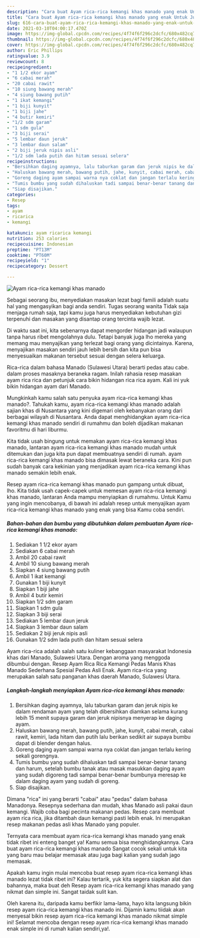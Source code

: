 ```yaml
---
description: "Cara buat Ayam rica-rica kemangi khas manado yang enak Untuk Jualan"
title: "Cara buat Ayam rica-rica kemangi khas manado yang enak Untuk Jualan"
slug: 616-cara-buat-ayam-rica-rica-kemangi-khas-manado-yang-enak-untuk-jualan
date: 2021-03-10T04:00:17.470Z
image: https://img-global.cpcdn.com/recipes/4f74f6f296c2dcfc/680x482cq70/ayam-rica-rica-kemangi-khas-manado-foto-resep-utama.jpg
thumbnail: https://img-global.cpcdn.com/recipes/4f74f6f296c2dcfc/680x482cq70/ayam-rica-rica-kemangi-khas-manado-foto-resep-utama.jpg
cover: https://img-global.cpcdn.com/recipes/4f74f6f296c2dcfc/680x482cq70/ayam-rica-rica-kemangi-khas-manado-foto-resep-utama.jpg
author: Eric Phillips
ratingvalue: 3.9
reviewcount: 8
recipeingredient:
- "1 1/2 ekor ayam"
- "6 cabai merah"
- "20 cabai rawit"
- "10 siung bawang merah"
- "4 siung bawang putih"
- "1 ikat kemangi"
- "1 biji kunyit"
- "1 biji jahe"
- "4 butir kemiri"
- "1/2 sdm garam"
- "1 sdm gula"
- "3 biji serai"
- "5 lembar daun jeruk"
- "3 lembar daun salam"
- "2 biji jeruk nipis asli"
- "1/2 sdm lada putih dan hitam sesuai selera"
recipeinstructions:
- "Bersihkan daging ayamnya, lalu taburkan garam dan jeruk nipis ke dalam rendaman ayam yang telah dibersihkan diamkan selama kurang lebih 15 menit supaya garam dan jeruk nipisnya menyerap ke daging ayam."
- "Haluskan bawang merah, bawang putih, jahe, kunyit, cabai merah, cabai rawit, kemiri, lada hitam dan putih lalu berikan sedikit air supaya bumbu dapat di blender dengan halus."
- "Goreng daging ayam sampai warna nya coklat dan jangan terlalu kering sekali gorengnya."
- "Tumis bumbu yang sudah dihaluskan tadi sampai benar-benar tanang dan harum, setelah bumbu tanak atau masak masukkan daging ayam yang sudah digoreng tadi sampai benar-benar bumbunya meresap ke dalam daging ayam yang sudah di goreng."
- "Siap disajikan."
categories:
- Resep
tags:
- ayam
- ricarica
- kemangi

katakunci: ayam ricarica kemangi 
nutrition: 253 calories
recipecuisine: Indonesian
preptime: "PT13M"
cooktime: "PT60M"
recipeyield: "1"
recipecategory: Dessert

---
```



![Ayam rica-rica kemangi khas manado](https://img-global.cpcdn.com/recipes/4f74f6f296c2dcfc/680x482cq70/ayam-rica-rica-kemangi-khas-manado-foto-resep-utama.jpg)

Sebagai seorang ibu, menyediakan masakan lezat bagi famili adalah suatu hal yang mengasyikan bagi anda sendiri. Tugas seorang  wanita Tidak saja menjaga rumah saja, tapi kamu juga harus menyediakan kebutuhan gizi terpenuhi dan masakan yang disantap orang tercinta wajib lezat.

Di waktu  saat ini, kita sebenarnya dapat mengorder hidangan jadi walaupun tanpa harus ribet mengolahnya dulu. Tetapi banyak juga lho mereka yang memang mau menyajikan yang terlezat bagi orang yang dicintainya. Karena, menyajikan masakan sendiri jauh lebih bersih dan kita pun bisa menyesuaikan makanan tersebut sesuai dengan selera keluarga. 

Rica-rica dalam bahasa Manado (Sulawesi Utara) berarti pedas atau cabe. dalam proses masaknya beraneka ragam. Inilah rahasia resep masakan ayam rica rica dan petunjuk cara bikin hidangan rica rica ayam. Kali ini yuk bikin hidangan ayam dari Manado.

Mungkinkah kamu salah satu penyuka ayam rica-rica kemangi khas manado?. Tahukah kamu, ayam rica-rica kemangi khas manado adalah sajian khas di Nusantara yang kini digemari oleh kebanyakan orang dari berbagai wilayah di Nusantara. Anda dapat menghidangkan ayam rica-rica kemangi khas manado sendiri di rumahmu dan boleh dijadikan makanan favoritmu di hari liburmu.

Kita tidak usah bingung untuk memakan ayam rica-rica kemangi khas manado, lantaran ayam rica-rica kemangi khas manado mudah untuk ditemukan dan juga kita pun dapat membuatnya sendiri di rumah. ayam rica-rica kemangi khas manado bisa dimasak lewat beraneka cara. Kini pun sudah banyak cara kekinian yang menjadikan ayam rica-rica kemangi khas manado semakin lebih enak.

Resep ayam rica-rica kemangi khas manado pun gampang untuk dibuat, lho. Kita tidak usah capek-capek untuk memesan ayam rica-rica kemangi khas manado, lantaran Anda mampu menyiapkan di rumahmu. Untuk Kamu yang ingin mencobanya, di bawah ini adalah resep untuk menyajikan ayam rica-rica kemangi khas manado yang enak yang bisa Kamu coba sendiri.

<!--inarticleads1-->

##### Bahan-bahan dan bumbu yang dibutuhkan dalam pembuatan Ayam rica-rica kemangi khas manado:

1. Sediakan 1 1/2 ekor ayam
1. Sediakan 6 cabai merah
1. Ambil 20 cabai rawit
1. Ambil 10 siung bawang merah
1. Siapkan 4 siung bawang putih
1. Ambil 1 ikat kemangi
1. Gunakan 1 biji kunyit
1. Siapkan 1 biji jahe
1. Ambil 4 butir kemiri
1. Siapkan 1/2 sdm garam
1. Siapkan 1 sdm gula
1. Siapkan 3 biji serai
1. Sediakan 5 lembar daun jeruk
1. Siapkan 3 lembar daun salam
1. Sediakan 2 biji jeruk nipis asli
1. Gunakan 1/2 sdm lada putih dan hitam sesuai selera


Ayam rica-rica adalah salah satu kuliner kebanggaan masyarakat Indonesia khas dari Manado, Sulawesi Utara. Dengan aroma yang menggoda dibumbui dengan. Resep Ayam Rica Rica Kemangi Pedas Manis Khas Manado Sederhana Spesial Pedas Asli Enak. Ayam rica-rica yang merupakan salah satu panganan khas daerah Manado, Sulawesi Utara. 

<!--inarticleads2-->

##### Langkah-langkah menyiapkan Ayam rica-rica kemangi khas manado:

1. Bersihkan daging ayamnya, lalu taburkan garam dan jeruk nipis ke dalam rendaman ayam yang telah dibersihkan diamkan selama kurang lebih 15 menit supaya garam dan jeruk nipisnya menyerap ke daging ayam.
1. Haluskan bawang merah, bawang putih, jahe, kunyit, cabai merah, cabai rawit, kemiri, lada hitam dan putih lalu berikan sedikit air supaya bumbu dapat di blender dengan halus.
1. Goreng daging ayam sampai warna nya coklat dan jangan terlalu kering sekali gorengnya.
1. Tumis bumbu yang sudah dihaluskan tadi sampai benar-benar tanang dan harum, setelah bumbu tanak atau masak masukkan daging ayam yang sudah digoreng tadi sampai benar-benar bumbunya meresap ke dalam daging ayam yang sudah di goreng.
1. Siap disajikan.


Dimana &#34;rica&#34; ini yang berarti &#34;cabai&#34; atau &#34;pedas&#34; dalam bahasa Manadonya. Resepnya sederhana dan mudah, khas Manado asli pakai daun kemangi. Wajib coba bagi pecinta makanan pedas. Resep cara membuat ayam rica rica, jika ditambah daun kemangi pasti lebih enak. Ini merupakan resep makanan pedas asli khas Manado yang populer. 

Ternyata cara membuat ayam rica-rica kemangi khas manado yang enak tidak ribet ini enteng banget ya! Kamu semua bisa menghidangkannya. Cara buat ayam rica-rica kemangi khas manado Sangat cocok sekali untuk kita yang baru mau belajar memasak atau juga bagi kalian yang sudah jago memasak.

Apakah kamu ingin mulai mencoba buat resep ayam rica-rica kemangi khas manado lezat tidak ribet ini? Kalau tertarik, yuk kita segera siapkan alat dan bahannya, maka buat deh Resep ayam rica-rica kemangi khas manado yang nikmat dan simple ini. Sangat taidak sulit kan. 

Oleh karena itu, daripada kamu berfikir lama-lama, hayo kita langsung bikin resep ayam rica-rica kemangi khas manado ini. Dijamin kamu tiidak akan menyesal bikin resep ayam rica-rica kemangi khas manado nikmat simple ini! Selamat mencoba dengan resep ayam rica-rica kemangi khas manado enak simple ini di rumah kalian sendiri,ya!.

